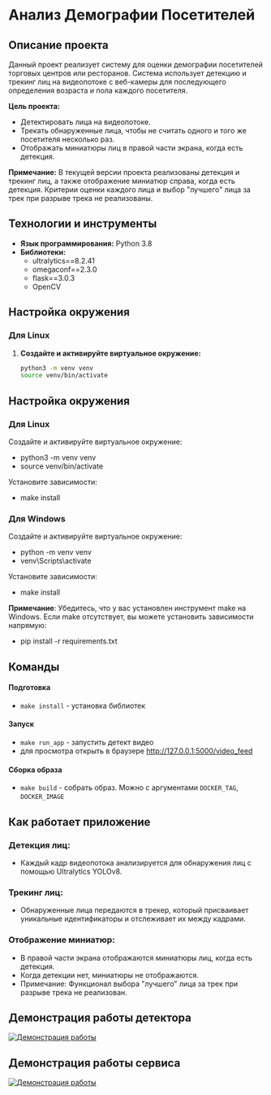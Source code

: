 # Анализ Демографии Посетителей

## Описание проекта

Данный проект реализует систему для оценки демографии посетителей торговых центров или ресторанов. Система использует детекцию и трекинг лиц на видеопотоке с веб-камеры для последующего определения возраста и пола каждого посетителя.

**Цель проекта:**

- Детектировать лица на видеопотоке.
- Трекать обнаруженные лица, чтобы не считать одного и того же посетителя несколько раз.
- Отображать миниатюры лиц в правой части экрана, когда есть детекция.

**Примечание:** В текущей версии проекта реализованы детекция и трекинг лиц, а также отображение миниатюр справа, когда есть детекция. Критерии оценки каждого лица и выбор "лучшего" лица за трек при разрыве трека не реализованы.

## Технологии и инструменты

- **Язык программирования:** Python 3.8
- **Библиотеки:**
  - ultralytics==8.2.41
  - omegaconf==2.3.0
  - flask==3.0.3
  - OpenCV

## Настройка окружения

### Для Linux

1. **Создайте и активируйте виртуальное окружение:**

   ```bash
   python3 -m venv venv
   source venv/bin/activate


## Настройка окружения
### Для Linux
Создайте и активируйте виртуальное окружение:
- python3 -m venv venv
- source venv/bin/activate

Установите зависимости:
- make install

### Для Windows
Создайте и активируйте виртуальное окружение:
- python -m venv venv
- venv\Scripts\activate

Установите зависимости:
- make install

**Примечание**: Убедитесь, что у вас установлен инструмент make на Windows. 
Если make отсутствует, вы можете установить зависимости напрямую:
- pip install -r requirements.txt

## Команды

#### Подготовка
* `make install` - установка библиотек

#### Запуск
* `make run_app` - запустить детект видео
* для просмотра открыть в браузере http://127.0.0.1:5000/video_feed

#### Сборка образа
* `make build` - собрать образ. Можно с аргументами `DOCKER_TAG`, `DOCKER_IMAGE`

## Как работает приложение
### Детекция лиц:
- Каждый кадр видеопотока анализируется для обнаружения лиц с помощью Ultralytics YOLOv8.
### Трекинг лиц:
- Обнаруженные лица передаются в трекер, который присваивает уникальные идентификаторы и отслеживает их между кадрами.
### Отображение миниатюр:
- В правой части экрана отображаются миниатюры лиц, когда есть детекция.
- Когда детекции нет, миниатюры не отображаются.
- Примечание: Функционал выбора "лучшего" лица за трек при разрыве трека не реализован.

## Демонстрация работы детектора

[![Демонстрация работы](https://img.youtube.com/vi/SX_3p-AKz1o/0.jpg)](https://www.youtube.com/watch?v=SX_3p-AKz1o)

## Демонстрация работы сервиса

[![Демонстрация работы](https://img.youtube.com/vi/bsDTsUvho-A/0.jpg)](https://youtube.com/shorts/bsDTsUvho-A?si=-7fyDlDY4_IYcqBO)


